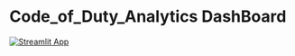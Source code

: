 # Code_of_Duty_Analytics DashBoard

[![Streamlit App](https://static.streamlit.io/badges/streamlit_badge_black_white.svg)](https://careofduty.streamlit.app)
